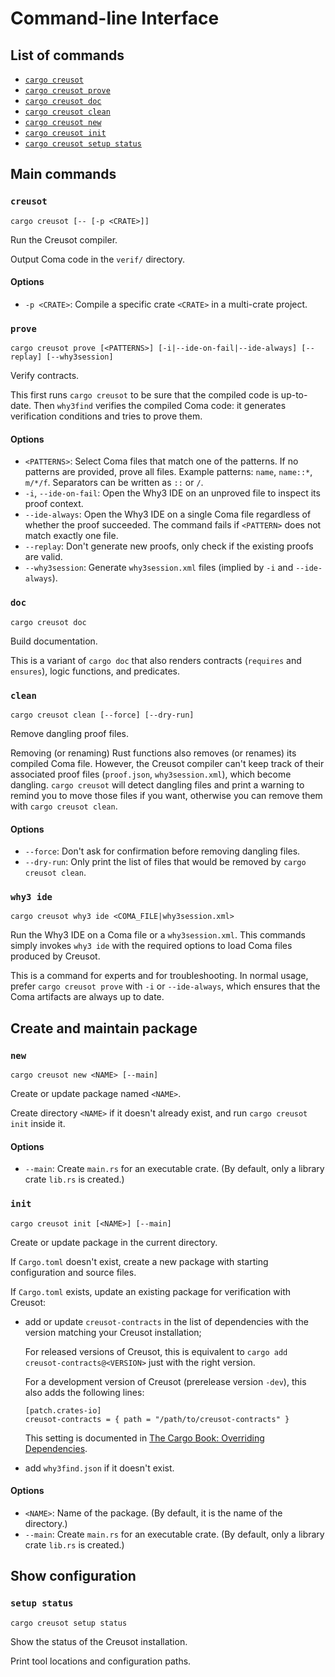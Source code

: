 # Command-line Interface

## List of commands

- [`cargo creusot`](#creusot)
- [`cargo creusot prove`](#prove)
- [`cargo creusot doc`](#doc)
- [`cargo creusot clean`](#clean)
- [`cargo creusot new`](#new)
- [`cargo creusot init`](#init)
- [`cargo creusot setup status`](#setup-status)

## Main commands

### `creusot`

```
cargo creusot [-- [-p <CRATE>]]
```

Run the Creusot compiler.

Output Coma code in the `verif/` directory.

#### Options

- `-p <CRATE>`: Compile a specific crate `<CRATE>` in a multi-crate project.

### `prove`

```
cargo creusot prove [<PATTERNS>] [-i|--ide-on-fail|--ide-always] [--replay] [--why3session]
```

Verify contracts.

This first runs `cargo creusot` to be sure that the compiled code is up-to-date.
Then `why3find` verifies the compiled Coma code: it generates verification conditions
and tries to prove them.

#### Options

- `<PATTERNS>`: Select Coma files that match one of the patterns.
  If no patterns are provided, prove all files.
  Example patterns: `name`, `name::*`, `m/*/f`. Separators can be written as `::` or `/`.
- `-i`, `--ide-on-fail`: Open the Why3 IDE on an unproved file to inspect its proof context.
- `--ide-always`: Open the Why3 IDE on a single Coma file regardless of whether the proof succeeded.
  The command fails if `<PATTERN>` does not match exactly one file.
- `--replay`: Don't generate new proofs, only check if the existing proofs are valid.
- `--why3session`: Generate `why3session.xml` files (implied by `-i` and `--ide-always`).

### `doc`

```
cargo creusot doc
```

Build documentation.

This is a variant of `cargo doc` that also renders contracts (`requires` and `ensures`), logic functions, and predicates.


### `clean`

```
cargo creusot clean [--force] [--dry-run]
```

Remove dangling proof files.

Removing (or renaming) Rust functions also removes (or renames) its compiled Coma file.
However, the Creusot compiler can't keep track of their associated proof files (`proof.json`, `why3session.xml`), which become dangling.
`cargo creusot` will detect dangling files and print a warning to remind you to move those files if you want,
otherwise you can remove them with `cargo creusot clean`.

#### Options

- `--force`: Don't ask for confirmation before removing dangling files.
- `--dry-run`: Only print the list of files that would be removed by `cargo creusot clean`.

### `why3 ide`

```
cargo creusot why3 ide <COMA_FILE|why3session.xml>
```

Run the Why3 IDE on a Coma file or a `why3session.xml`.
This commands simply invokes `why3 ide` with the
required options to load Coma files produced by Creusot.

This is a command for experts and for troubleshooting.
In normal usage, prefer `cargo creusot prove` with `-i` or `--ide-always`,
which ensures that the Coma artifacts are always up to date.

## Create and maintain package

### `new`

```
cargo creusot new <NAME> [--main]
```

Create or update package named `<NAME>`.

Create directory `<NAME>` if it doesn't already exist, and run `cargo creusot init` inside it.

#### Options

- `--main`: Create `main.rs` for an executable crate. (By default, only a library crate `lib.rs` is created.)

### `init`

```
cargo creusot init [<NAME>] [--main]
```

Create or update package in the current directory.

If `Cargo.toml` doesn't exist, create a new package with starting configuration and source files.

If `Cargo.toml` exists, update an existing package for verification with Creusot:

- add or update `creusot-contracts` in the list of dependencies with the version matching your Creusot installation;

    For released versions of Creusot, this is equivalent to `cargo add creusot-contracts@<VERSION>` just with the right version.

    For a development version of Creusot (prerelease version `-dev`), this also adds the following lines:

    ```
    [patch.crates-io]
    creusot-contracts = { path = "/path/to/creusot-contracts" }
    ```

    This setting is documented in [The Cargo Book: Overriding Dependencies](https://doc.rust-lang.org/cargo/reference/overriding-dependencies.html).

- add `why3find.json` if it doesn't exist.

#### Options

- `<NAME>`: Name of the package. (By default, it is the name of the directory.)
- `--main`: Create `main.rs` for an executable crate. (By default, only a library crate `lib.rs` is created.)

## Show configuration

### `setup status`

```
cargo creusot setup status
```

Show the status of the Creusot installation.

Print tool locations and configuration paths.
